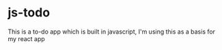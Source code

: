 # js-todo
This is a to-do app which is built in javascript, I'm using this as a basis for my react app

